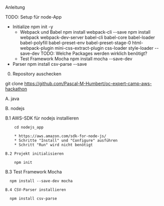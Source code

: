 Anleitung

TODO: Setup für node-App
  * Initialize
	  npm init -y
	* Webpack und Babel
	  npm install webpack-cli --save
		npm install webpack webpack-dev-server babel-cli babel-core babel-loader babel-polyfill babel-preset-env babel-preset-stage-0 html-webpack-plugin mini-css-extract-plugin css-loader style-loader --save-dev
  TODO: Welche Packages werden wirklich benötigt?
	* Test Framework Mocha
	  npm install mocha --save-dev
  * Parser 
	  npm install csv-parse --save
	

0. Repository auschecken

  git clone https://github.com/Pascal-M-Humbert/oc-expert-camp-aws-hackathon

A. java

B. nodejs

  B.1 AWS-SDK für nodejs installieren

		cd nodejs_app
		
		* https://aws.amazon.com/sdk-for-node-js/
		* Schritte "Install" und "Configure" ausführen
		* Schritt "Run" wird nicht benötigt
		
	B.2 Projekt initialisieren
	  
		npm init
	
  B.3 Test Framework Mocha
	
	  npm install --save-dev mocha
	
	B.4 CSV-Parser installieren
	
	  npm install csv-parse
		